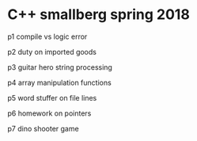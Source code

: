 # C++ smallberg spring 2018

p1 compile vs logic error

p2 duty on imported goods

p3 guitar hero string processing

p4 array manipulation functions

p5 word stuffer on file lines

p6 homework on pointers

p7 dino shooter game
